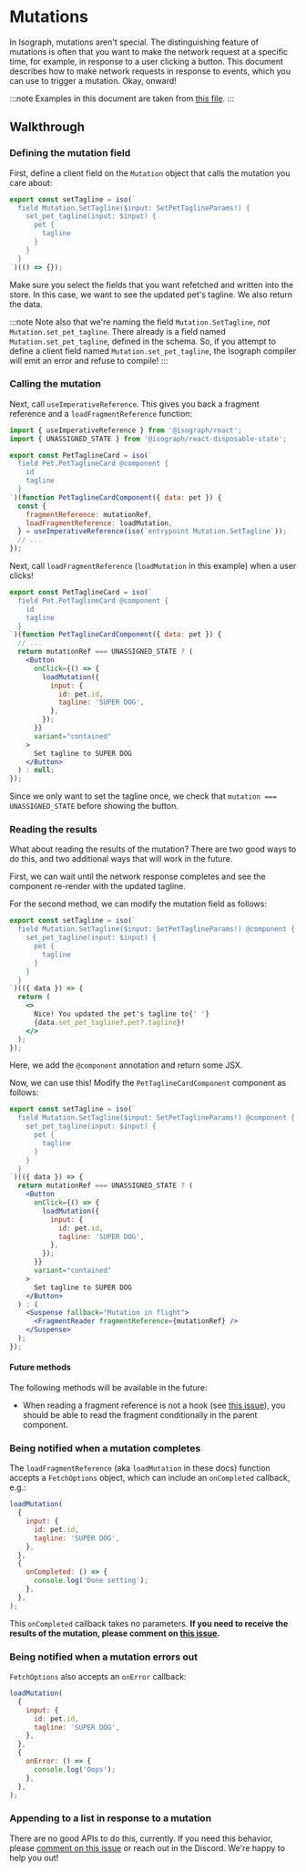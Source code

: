 # Mutations

In Isograph, mutations aren't special. The distinguishing feature of mutations is often that you want to make the network request at a specific time, for example, in response to a user clicking a button. This document describes how to make network requests in response to events, which you can use to trigger a mutation. Okay, onward!

:::note
Examples in this document are taken from [this file](https://github.com/isographlabs/isograph/blob/91d3020f7f28a9cd91c250a9457f6a6bc7fd1562/demos/pet-demo/src/components/PetTaglineCard.tsx).
:::

## Walkthrough

### Defining the mutation field

First, define a client field on the `Mutation` object that calls the mutation you care about:

```jsx
export const setTagline = iso(`
  field Mutation.SetTagline($input: SetPetTaglineParams!) {
    set_pet_tagline(input: $input) {
      pet {
        tagline
      }
    }
  }
`)(() => {});
```

Make sure you select the fields that you want refetched and written into the store. In this case, we want to see the updated pet's tagline. We also return the data.

:::note
Note also that we're naming the field `Mutation.SetTagline`, _not_ `Mutation.set_pet_tagline`. There already is a field named `Mutation.set_pet_tagline`, defined in the schema. So, if you attempt to define a client field named `Mutation.set_pet_tagline`, the Isograph compiler will emit an error and refuse to compile!
:::

### Calling the mutation

Next, call `useImperativeReference`. This gives you back a fragment reference and a `loadFragmentReference` function:

```jsx
import { useImperativeReference } from '@isograph/react';
import { UNASSIGNED_STATE } from '@isograph/react-disposable-state';

export const PetTaglineCard = iso(`
  field Pet.PetTaglineCard @component {
    id
    tagline
  }
`)(function PetTaglineCardComponent({ data: pet }) {
  const {
    fragmentReference: mutationRef,
    loadFragmentReference: loadMutation,
  } = useImperativeReference(iso(`entrypoint Mutation.SetTagline`));
  // ...
});
```

Next, call `loadFragmentReference` (`loadMutation` in this example) when a user clicks!

```jsx
export const PetTaglineCard = iso(`
  field Pet.PetTaglineCard @component {
    id
    tagline
  }
`)(function PetTaglineCardComponent({ data: pet }) {
  // ...
  return mutationRef === UNASSIGNED_STATE ? (
    <Button
      onClick={() => {
        loadMutation({
          input: {
            id: pet.id,
            tagline: 'SUPER DOG',
          },
        });
      }}
      variant="contained"
    >
      Set tagline to SUPER DOG
    </Button>
  ) : null;
});
```

Since we only want to set the tagline once, we check that `mutation === UNASSIGNED_STATE` before showing the button.

### Reading the results

What about reading the results of the mutation? There are two good ways to do this, and two additional ways that will work in the future.

First, we can wait until the network response completes and see the component re-render with the updated tagline.

For the second method, we can modify the mutation field as follows:

```jsx
export const setTagline = iso(`
  field Mutation.SetTagline($input: SetPetTaglineParams!) @component {
    set_pet_tagline(input: $input) {
      pet {
        tagline
      }
    }
  }
`)(({ data }) => {
  return (
    <>
      Nice! You updated the pet's tagline to{' '}
      {data.set_pet_tagline?.pet?.tagline}!
    </>
  );
});
```

Here, we add the `@component` annotation and return some JSX.

Now, we can use this! Modify the `PetTaglineCardComponent` component as follows:

```jsx
export const setTagline = iso(`
  field Mutation.SetTagline($input: SetPetTaglineParams!) @component {
    set_pet_tagline(input: $input) {
      pet {
        tagline
      }
    }
  }
`)(({ data }) => {
  return mutationRef === UNASSIGNED_STATE ? (
    <Button
      onClick={() => {
        loadMutation({
          input: {
            id: pet.id,
            tagline: 'SUPER DOG',
          },
        });
      }}
      variant="contained"
    >
      Set tagline to SUPER DOG
    </Button>
  ) : (
    <Suspense fallback="Mutation in flight">
      <FragmentReader fragmentReference={mutationRef} />
    </Suspense>
  );
});
```

#### Future methods

The following methods will be available in the future:

- When reading a fragment reference is not a hook (see [this issue](https://github.com/isographlabs/isograph/issues/273)), you should be able to read the fragment conditionally in the parent component.

### Being notified when a mutation completes

The `loadFragmentReference` (aka `loadMutation` in these docs) function accepts a `FetchOptions` object, which can include an `onCompleted` callback, e.g.:

```jsx
loadMutation(
  {
    input: {
      id: pet.id,
      tagline: 'SUPER DOG',
    },
  },
  {
    onCompleted: () => {
      console.log('Done setting');
    },
  },
);
```

This `onCompleted` callback takes no parameters. **If you need to receive the results of the mutation, please comment on [this issue](https://github.com/isographlabs/isograph/issues/277).**

### Being notified when a mutation errors out

`FetchOptions` also accepts an `onError` callback:

```jsx
loadMutation(
  {
    input: {
      id: pet.id,
      tagline: 'SUPER DOG',
    },
  },
  {
    onError: () => {
      console.log('Oops');
    },
  },
);
```

### Appending to a list in response to a mutation

There are no good APIs to do this, currently. If you need this behavior, please [comment on this issue](https://github.com/isographlabs/isograph/issues/278) or reach out in the Discord. We're happy to help you out!
